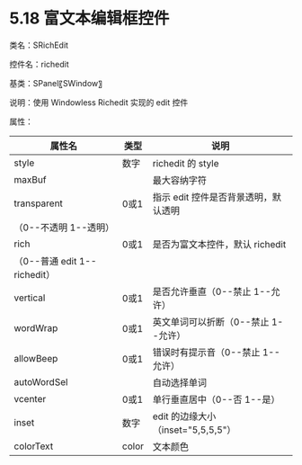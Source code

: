 # 5.18 富文本编辑框控件

类名：SRichEdit

控件名：richedit

基类：SPanel〖SWindow〗

说明：使用 Windowless Richedit 实现的 edit 控件

属性：

|属性名 |类型 |说明|
|-----|-----|-----|
|style |数字 |richedit 的 style|
|maxBuf| |最大容纳字符|
|transparent |0或1 |指示 edit 控件是否背景透明，默认透明
（0--不透明 1--透明）|
|rich |0或1 |是否为富文本控件，默认 richedit
（0--普通 edit 1--richedit）|
|vertical |0或1 |是否允许垂直（0--禁止 1--允许）|
|wordWrap| 0或1 |英文单词可以折断（0--禁止 1--允许）|
|allowBeep |0或1| 错误时有提示音（0--禁止 1--允许）|
|autoWordSel| |自动选择单词|
|vcenter |0或1 |单行垂直居中（0--否 1--是）|
|inset |数字| edit 的边缘大小（inset="5,5,5,5"）|
|colorText |color| 文本颜色|
